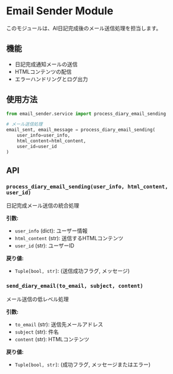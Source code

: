 # Email Sender Module

このモジュールは、AI日記完成後のメール送信処理を担当します。

## 機能

- 日記完成通知メールの送信
- HTMLコンテンツの配信
- エラーハンドリングとログ出力

## 使用方法

```python
from email_sender.service import process_diary_email_sending

# メール送信処理
email_sent, email_message = process_diary_email_sending(
    user_info=user_info,
    html_content=html_content,
    user_id=user_id
)
```

## API

### `process_diary_email_sending(user_info, html_content, user_id)`

日記完成メール送信の統合処理

**引数:**
- `user_info` (dict): ユーザー情報
- `html_content` (str): 送信するHTMLコンテンツ
- `user_id` (str): ユーザーID

**戻り値:**
- `Tuple[bool, str]`: (送信成功フラグ, メッセージ)

### `send_diary_email(to_email, subject, content)`

メール送信の低レベル処理

**引数:**
- `to_email` (str): 送信先メールアドレス
- `subject` (str): 件名
- `content` (str): HTMLコンテンツ

**戻り値:**
- `Tuple[bool, str]`: (成功フラグ, メッセージまたはエラー)
